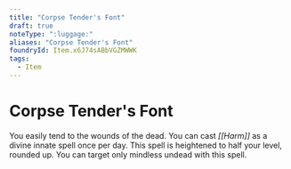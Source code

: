 ```yaml
---
title: "Corpse Tender's Font"
draft: true
noteType: ":luggage:"
aliases: "Corpse Tender's Font"
foundryId: Item.x6J74sABbVGZMWWK
tags:
  - Item
---
```


# Corpse Tender's Font

You easily tend to the wounds of the dead. You can cast _[[Harm]]_ as a divine innate spell once per day. This spell is heightened to half your level, rounded up. You can target only mindless undead with this spell.
